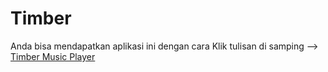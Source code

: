 # Timber
Anda bisa mendapatkan aplikasi ini dengan cara Klik tulisan di samping -->
[Timber Music Player](https://docs.google.com/uc?export=download&id=1W783AmMJnCD2krDP-LLr6gcl9rl8gTDY)
